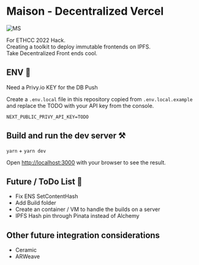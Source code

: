 # Maison - Decentralized Vercel
![MS](https://user-images.githubusercontent.com/45455218/180645049-22ed294b-badc-4be6-884b-9b7061e852e3.png)

For ETHCC 2022 Hack. <br/>
Creating a toolkit to deploy immutable frontends on IPFS.<br/>
Take Decentralized Front ends cool.<br/>

## ENV 🔑
Need a Privy.io KEY for the DB Push

Create a `.env.local` file in this repository copied from `.env.local.example` and replace the TODO with your API key from the console.

```
NEXT_PUBLIC_PRIVY_API_KEY=TODO
```

## Build and run the dev server ⚒️

`yarn` + `yarn dev` 

Open [http://localhost:3000](http://localhost:3000) with your browser to see the result.


## Future / ToDo List 🔑
- Fix ENS SetContentHash
- Add Build folder
- Create an container / VM to handle the builds on a server
- IPFS Hash pin through Pinata instead of Alchemy

## Other future integration considerations
- Ceramic
- ARWeave